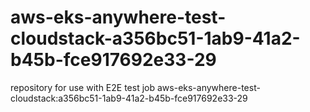 # aws-eks-anywhere-test-cloudstack-a356bc51-1ab9-41a2-b45b-fce917692e33-29
repository for use with E2E test job aws-eks-anywhere-test-cloudstack:a356bc51-1ab9-41a2-b45b-fce917692e33-29

